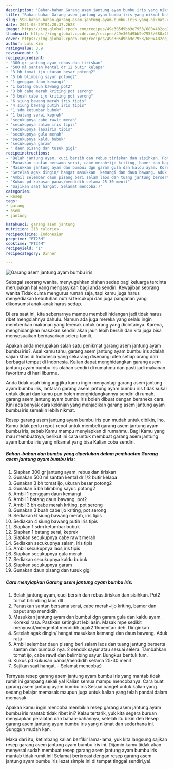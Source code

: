 ```yaml
---
description: "Bahan-bahan Garang asem jantung ayam bumbu iris yang nikmat Untuk Jualan"
title: "Bahan-bahan Garang asem jantung ayam bumbu iris yang nikmat Untuk Jualan"
slug: 598-bahan-bahan-garang-asem-jantung-ayam-bumbu-iris-yang-nikmat-untuk-jualan
date: 2021-05-29T04:20:37.262Z
image: https://img-global.cpcdn.com/recipes/49e305d9bb9e7953/680x482cq70/garang-asem-jantung-ayam-bumbu-iris-foto-resep-utama.jpg
thumbnail: https://img-global.cpcdn.com/recipes/49e305d9bb9e7953/680x482cq70/garang-asem-jantung-ayam-bumbu-iris-foto-resep-utama.jpg
cover: https://img-global.cpcdn.com/recipes/49e305d9bb9e7953/680x482cq70/garang-asem-jantung-ayam-bumbu-iris-foto-resep-utama.jpg
author: Lulu Kim
ratingvalue: 3.9
reviewcount: 8
recipeingredient:
- "300 gr jantung ayam rebus dan tiriskan"
- "500 ml santan kental dr 12 butir kelapa"
- "3 bh tomat ijo ukuran besar potong2"
- "5 bh blimbing sayur potong2"
- "1 genggam daun kemangi"
- "1 batang daun bawang pot2"
- "3 bh cabe merah kriting pot serong"
- "3 buah cabe ijo kriting pot serong"
- "6 siung bawang merah iris tipis"
- "4 siung bawang putih iris tipis"
- "1 sdm ketumbar bubuk"
- "1 batang serai keprek"
- "secukupnya cabe rawit merah"
- "secukupnya salam iris tipis"
- "secukupnya laosiris tipis"
- "secukupnya gula merah"
- "secukupnya kaldu bubuk"
- "secukupnya garam"
- " daun pisang dan tusuk gigi"
recipeinstructions:
- "Belah jantung ayam, cuci bersih dan rebus.tiriskan dan sisihkan. Pot2 tomat brlimbing laos dll"
- "Panaskan santan bersama serai, cabe merah+ijo kriting, bamer dan baput smp mendidih"
- "Masukkan jantung ayam dan bumbui dgn garam gula dan kaldu ayam. Koreksi rasa. Pastikan setingkat lebi asin. Masak mpe sedikit menyusut/mengental mendidih agak2  15menitan deh. Dinginkan"
- "Setelah agak dingin/ hangat masukkan  kemangi dan daun bawang. Aduk rata"
- "Ambil selembar daun pisang beri salam laos dan tuang jantung berserta santan dan bumbu2 nya. 2 sendok sayur atau sesuai selera. Tambahkan tomat ijo, cabe rawit dan belimbing sayur. Bungkus bentuk tum."
- "Kukus pd kukusan panas/mendidih selama 25-30 menit"
- "Sajikan saat hangat. Selamat mencoba:)"
categories:
- Resep
tags:
- garang
- asem
- jantung

katakunci: garang asem jantung 
nutrition: 213 calories
recipecuisine: Indonesian
preptime: "PT23M"
cooktime: "PT34M"
recipeyield: "1"
recipecategory: Dinner

---
```



![Garang asem jantung ayam bumbu iris](https://img-global.cpcdn.com/recipes/49e305d9bb9e7953/680x482cq70/garang-asem-jantung-ayam-bumbu-iris-foto-resep-utama.jpg)

Sebagai seorang wanita, menyuguhkan olahan sedap bagi keluarga tercinta merupakan hal yang mengasyikan bagi anda sendiri. Kewajiban seorang  wanita Tidak cuma mengurus rumah saja, tapi kamu juga harus menyediakan kebutuhan nutrisi tercukupi dan juga panganan yang dikonsumsi anak-anak harus sedap.

Di era  saat ini, kita sebenarnya mampu membeli hidangan jadi tidak harus ribet mengolahnya dahulu. Namun ada juga mereka yang selalu ingin memberikan makanan yang terenak untuk orang yang dicintainya. Karena, menghidangkan masakan sendiri akan jauh lebih bersih dan kita juga bisa menyesuaikan berdasarkan selera famili. 



Apakah anda merupakan salah satu penikmat garang asem jantung ayam bumbu iris?. Asal kamu tahu, garang asem jantung ayam bumbu iris adalah sajian khas di Indonesia yang sekarang disenangi oleh setiap orang dari berbagai tempat di Indonesia. Kalian dapat menghidangkan garang asem jantung ayam bumbu iris olahan sendiri di rumahmu dan pasti jadi makanan favoritmu di hari liburmu.

Anda tidak usah bingung jika kamu ingin menyantap garang asem jantung ayam bumbu iris, lantaran garang asem jantung ayam bumbu iris tidak sukar untuk dicari dan kamu pun boleh menghidangkannya sendiri di rumah. garang asem jantung ayam bumbu iris boleh dibuat dengan beraneka cara. Kini ada banyak cara kekinian yang menjadikan garang asem jantung ayam bumbu iris semakin lebih nikmat.

Resep garang asem jantung ayam bumbu iris pun mudah untuk dibikin, lho. Kamu tidak perlu repot-repot untuk membeli garang asem jantung ayam bumbu iris, sebab Kamu mampu menyiapkan di rumahmu. Bagi Kamu yang mau membuatnya, berikut ini cara untuk membuat garang asem jantung ayam bumbu iris yang nikamat yang bisa Kalian coba sendiri.

<!--inarticleads1-->

##### Bahan-bahan dan bumbu yang diperlukan dalam pembuatan Garang asem jantung ayam bumbu iris:

1. Siapkan 300 gr jantung ayam. rebus dan tiriskan
1. Gunakan 500 ml santan kental dr 1/2 butir kelapa
1. Gunakan 3 bh tomat ijo, ukuran besar potong2
1. Gunakan 5 bh blimbing sayur. potong2
1. Ambil 1 genggam daun kemangi
1. Ambil 1 batang daun bawang, pot2
1. Ambil 3 bh cabe merah kriting, pot serong
1. Gunakan 3 buah cabe ijo kriting, pot serong
1. Sediakan 6 siung bawang merah, iris tipis
1. Sediakan 4 siung bawang putih iris tipis
1. Siapkan 1 sdm ketumbar bubuk
1. Siapkan 1 batang serai, keprek
1. Siapkan secukupnya cabe rawit merah
1. Sediakan secukupnya salam, iris tipis
1. Ambil secukupnya laos,iris tipis
1. Siapkan secukupnya gula merah
1. Sediakan secukupnya kaldu bubuk
1. Siapkan secukupnya garam
1. Gunakan  daun pisang dan tusuk gigi




<!--inarticleads2-->

##### Cara menyiapkan Garang asem jantung ayam bumbu iris:

1. Belah jantung ayam, cuci bersih dan rebus.tiriskan dan sisihkan. Pot2 tomat brlimbing laos dll
1. Panaskan santan bersama serai, cabe merah+ijo kriting, bamer dan baput smp mendidih
1. Masukkan jantung ayam dan bumbui dgn garam gula dan kaldu ayam. Koreksi rasa. Pastikan setingkat lebi asin. Masak mpe sedikit menyusut/mengental mendidih agak2  15menitan deh. Dinginkan
1. Setelah agak dingin/ hangat masukkan  kemangi dan daun bawang. Aduk rata
1. Ambil selembar daun pisang beri salam laos dan tuang jantung berserta santan dan bumbu2 nya. 2 sendok sayur atau sesuai selera. Tambahkan tomat ijo, cabe rawit dan belimbing sayur. Bungkus bentuk tum.
1. Kukus pd kukusan panas/mendidih selama 25-30 menit
1. Sajikan saat hangat. - Selamat mencoba:)




Ternyata resep garang asem jantung ayam bumbu iris yang mantab tidak rumit ini gampang sekali ya! Kalian semua mampu mencobanya. Cara buat garang asem jantung ayam bumbu iris Sesuai banget untuk kalian yang sedang belajar memasak maupun juga untuk kalian yang telah pandai dalam memasak.

Apakah kamu ingin mencoba membikin resep garang asem jantung ayam bumbu iris mantab tidak ribet ini? Kalau tertarik, yuk kita segera buruan menyiapkan peralatan dan bahan-bahannya, setelah itu bikin deh Resep garang asem jantung ayam bumbu iris yang nikmat dan sederhana ini. Sungguh mudah kan. 

Maka dari itu, ketimbang kalian berfikir lama-lama, yuk kita langsung sajikan resep garang asem jantung ayam bumbu iris ini. Dijamin kamu tiidak akan menyesal sudah membuat resep garang asem jantung ayam bumbu iris mantab tidak rumit ini! Selamat berkreasi dengan resep garang asem jantung ayam bumbu iris lezat simple ini di tempat tinggal sendiri,ya!.


